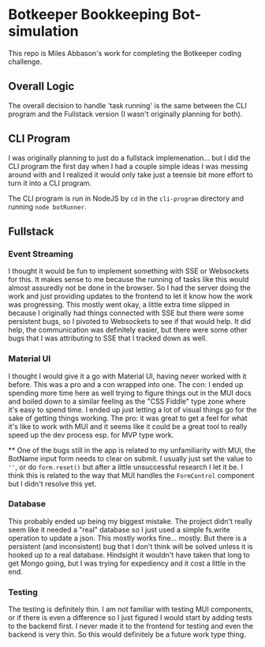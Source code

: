 # Botkeeper Bookkeeping Bot-simulation

This repo is Miles Abbason's work for completing the Botkeeper coding challenge.

## Overall Logic
The overall decision to handle 'task running' is the same between the CLI program and the Fullstack version (I wasn't originally planning for both). 

## CLI Program

I was originally planning to just do a fullstack implemenation... but I did the 
CLI program the first day when I had a couple simple ideas I was messing around
with and I realized it would only take just a teensie bit more effort to turn it
into a CLI program.

The CLI program is run in NodeJS by `cd` in the `cli-program` directory and
running `node botRunner`.

## Fullstack

### Event Streaming

I thought it would be fun to implement something with SSE or Websockets for this. It makes sense to me because the running of tasks like this would almost assuredly not be done in the browser. So I had the server doing the work and just providing updates to the frontend to let it know how the work was progressing. This mostly went okay, a little extra time slipped in because I originally had things connected with SSE but there were some persistent bugs, so I pivoted to Websockets to see if that would help. It did help, the communication was definitely easier, but there were some other bugs that I was attributing to SSE that I tracked down as well.

### Material UI

I thought I would give it a go with Material UI, having never worked with it before. This was a pro and a con wrapped into one. The con: I ended up spending more time here as well trying to figure things out in the MUI docs and boiled down to a similar feeling as the "CSS Fiddle" type zone where it's easy to spend time. I ended up just letting a lot of visual things go for the sake of getting things working. The pro: it was great to get a feel for what it's like to work with MUI and it seems like it could be a great tool to really speed up the dev process esp. for MVP type work.

** One of the bugs still in the app is related to my unfamiliarity with MUI, the BotName input form needs to clear on submit. I usually just set the value to `''`, or do `form.reset()` but after a little unsuccessful research I let it be. I think this is related to the way that MUI handles the `FormControl` component but I didn't resolve this yet.

### Database

This probably ended up being my biggest mistake. The project didn't really seem like it needed a "real" database so I just used a simple fs.write operation to update a json. This mostly works fine... mostly. But there is a persistent (and inconsistent) bug that I don't think will be solved unless it is hooked up to a real database. Hindsight it wouldn't have taken that long to get Mongo going, but I was trying for expediency and it cost a little in the end.

### Testing

The testing is definitely thin. I am not familiar with testing MUI components, or if there is even a difference so I just figured I would start by adding tests to the backend first. I never made it to the frontend for testing and even the backend is very thin. So this would definitely be a future work type thing.